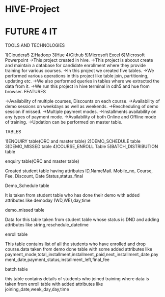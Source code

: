 # HIVE-Project
# FUTURE 4 IT

TOOLS AND TECHNOLOGIES

1)Cloudera5 
2)Hadoop 
3)Hue 
4)Github 
5)Microsoft Excel 
6)Microsoft Powerpoint 
->This project created in hive.  ->This project is aboout create and maintain a database for candidate enrollment where they provide training for various courses.  ->In this project we created five tables.  ->We performed various operations in this project like table join, partitioning, updating etc.  ->We also performed queries in tables where we extracted the data from it.  ->We run this project in hive terminal in cdh5 and hue from browser. 
FEATURES

->Availability of multiple courses, Discounts on each course. 
->Availability of demo sessions on weekdays as well as weekends. 
->Rescheduling of demo session if missed. 
->Multiple payment modes. 
->Installments availability on any types of payment mode. 
->Availability of both Online and Offline mode of training. 
->Updation can be performed on master table. 

TABLES

1)ENQUIRY table(ORC and master table) 
2)DEMO_SCHEDULE table 
3)DEMO_MISSED table 
4)COURSE_ENROLL Table 
5)BATCH_DISTRIBUTION table 

enquiry table(ORC and master table)

Created student table having attributes ID,NameMail. Mobile_no, Course, Fee, Discount, Date Status,status_final

Demo_Schedule table

It is taken from student table who has done their demo with added attributes like demoday (WD,WE),day,time

demo_missed table

Data for this table taken from student table whose status is DND and adding attributes like string,reschedule_datetime

enroll table

This table contains list of all the students who have enrolled and drop course.data taken from demo done table with some added attributes like payment_mode,total_installment,installment_paid,next_installment_date,payment_date,payment_status,installment_left,final_fee

batch table

this table contains details of students who joined training where data is taken from enroll table with added attributes like joining_date,week_day,day,time

